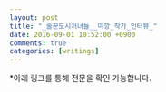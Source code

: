 ```yaml
---
layout: post
title: "_술꾼도시처녀들__미깡_작가_인터뷰_"
date: 2016-09-01 10:52:00 +0900
comments: true 
categories: [writings] 
---
```

*아래 링크를 통해 전문을 확인 가능합니다. 


